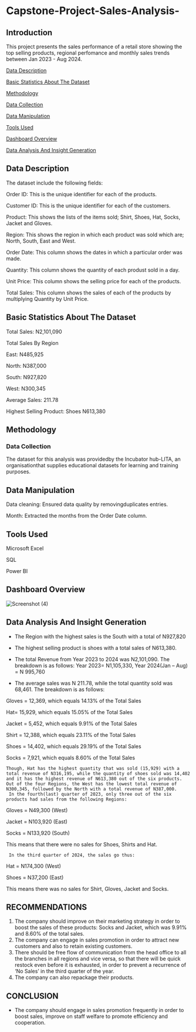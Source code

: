 # Capstone-Project-Sales-Analysis-


## Introduction

This project presents the sales performance of a retail store showing the top selling products, regional perfomance and monthly sales trends between Jan 2023 - Aug 2024.

[ Data Description](#data-description)

[ Basic Statistics About The Dataset](#basic-sattistics-about-the-dataset)

[Methodology](#methodology)

[Data Collection](#data-collection)

[ Data Manipulation](#data-manipulation)

[Tools Used ](#tools-used)

[Dashboard Overview](#dashboard-overview)

[Data Analysis And Insight Generation](#data-analysis-and-insight-generation)


## Data Description
The dataset include the following fields:

Order ID: This is the unique identifier for each of the products.

Customer ID: This is the unique identifier for each of the customers.

Product: This shows the lists of the items sold; Shirt, Shoes, Hat,  Socks, Jacket and Gloves.

Region: This shows the region in which each product was sold which are; North, South, East and West.

Order Date: This column shows the dates in which a particular order was made.

Quantity: This column shows the quantity of each produst sold in a day.

Unit Price: This column shows the selling price for each of the products.

Total Sales: This column shows the sales of each of the products by multiplying Quantity by Unit Price.


## Basic Statistics About The Dataset

Total Sales: N2,101,090

Total Sales By Region

East: N485,925

North: N387,000

South: N927,820

West: N300,345

Average Sales: 211.78

Highest Selling Product: 
Shoes  N613,380

## Methodology

### Data Collection
The dataset for this analysis was providedby the Incubator hub-LITA, an organisationthat supplies educational datasets for learning and training purposes.

## Data Manipulation

Data cleaning:  Ensured data quality by removingduplicates entries.

Month: Extracted the months from the Order Date column.

## Tools Used 

Microsoft Excel

SQL

Power BI

## Dashboard Overview




![Screenshot (4)](https://github.com/user-attachments/assets/43785cbb-0f98-49ac-9171-fd6162eb2366)




## Data Analysis And Insight Generation

- The Region with the highest sales is the South with a total of N927,820

- The highest selling product is shoes with a total sales of N613,380.

- The total Revenue from Year 2023 to 2024 was N2,101,090. The breakdown is as follows:
   Year 2023= N1,105,330, 
   Year 2024(Jan – Aug) = N 995,760
- The average sales was N 211.78, while the total quantity sold was 68,461. The breakdown is as follows:
  
Gloves = 12,369, which equals 14.13% of the Total Sales

Hat= 15,929, which equals 15.05% of the Total Sales

Jacket = 5,452, which equals 9.91% of the Total Sales

Shirt = 12,388, which equals 23.11% of the Total Sales

Shoes = 14,402, which equals 29.19% of the Total Sales

Socks = 7,921, which equals 8.60% of the Total Sales

	Though, Hat has the highest quantity that was sold (15,929) with a total revenue of N316,195, while the quantity of shoes sold was 14,402 and it has the highest revenue of N613,380 out of the six products.
	Out of the four Regions, the West has the lowest total revenue of N300,345, followed by the North with a total revenue of N387,000.
	 In the fourth(last) quarter of 2023, only three out of the six products had sales from the following Regions:
 
Gloves = N49,300 (West)

Jacket = N103,920 (East)

Socks = N133,920 (South)

This means that there were no sales for Shoes, Shirts and Hat.

	 In the third quarter of 2024, the sales go thus:
Hat = N174,300 (West)

Shoes = N37,200 (East)

This means there was no sales for Shirt, Gloves, Jacket and Socks.

## RECOMMENDATIONS
1.	The company should improve on their marketing strategy in order to boost the sales of these products: Socks and Jacket, which was 9.91% and 8.60% of the total sales.
2.	The company can engage in sales promotion in order to attract new customers and also to retain existing customers.
3.	There should be free flow of communication from the head office to all the branches in all regions and vice versa, so that there will be quick restock even before it is exhausted, in order to prevent a recurrence of ‘No Sales’ in the third quarter of the year.
4.	The company can also repackage their products.


## CONCLUSION
- The company should engage in sales promotion frequently in order to boost sales, improve on staff welfare to promote efficiency and cooperation.






